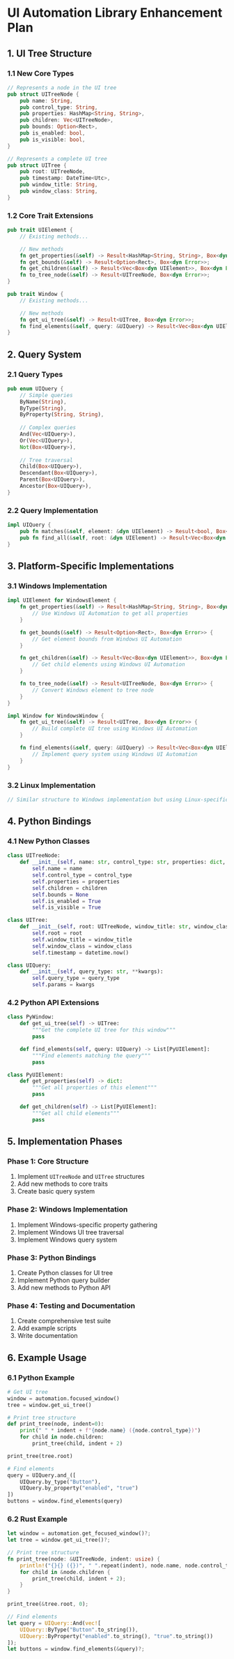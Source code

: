 # UI Automation Library Enhancement Plan

## 1. UI Tree Structure

### 1.1 New Core Types
```rust
// Represents a node in the UI tree
pub struct UITreeNode {
    pub name: String,
    pub control_type: String,
    pub properties: HashMap<String, String>,
    pub children: Vec<UITreeNode>,
    pub bounds: Option<Rect>,
    pub is_enabled: bool,
    pub is_visible: bool,
}

// Represents a complete UI tree
pub struct UITree {
    pub root: UITreeNode,
    pub timestamp: DateTime<Utc>,
    pub window_title: String,
    pub window_class: String,
}
```

### 1.2 Core Trait Extensions
```rust
pub trait UIElement {
    // Existing methods...

    // New methods
    fn get_properties(&self) -> Result<HashMap<String, String>, Box<dyn Error>>;
    fn get_bounds(&self) -> Result<Option<Rect>, Box<dyn Error>>;
    fn get_children(&self) -> Result<Vec<Box<dyn UIElement>>, Box<dyn Error>>;
    fn to_tree_node(&self) -> Result<UITreeNode, Box<dyn Error>>;
}

pub trait Window {
    // Existing methods...

    // New methods
    fn get_ui_tree(&self) -> Result<UITree, Box<dyn Error>>;
    fn find_elements(&self, query: &UIQuery) -> Result<Vec<Box<dyn UIElement>>, Box<dyn Error>>;
}
```

## 2. Query System

### 2.1 Query Types
```rust
pub enum UIQuery {
    // Simple queries
    ByName(String),
    ByType(String),
    ByProperty(String, String),
    
    // Complex queries
    And(Vec<UIQuery>),
    Or(Vec<UIQuery>),
    Not(Box<UIQuery>),
    
    // Tree traversal
    Child(Box<UIQuery>),
    Descendant(Box<UIQuery>),
    Parent(Box<UIQuery>),
    Ancestor(Box<UIQuery>),
}
```

### 2.2 Query Implementation
```rust
impl UIQuery {
    pub fn matches(&self, element: &dyn UIElement) -> Result<bool, Box<dyn Error>>;
    pub fn find_all(&self, root: &dyn UIElement) -> Result<Vec<Box<dyn UIElement>>, Box<dyn Error>>;
}
```

## 3. Platform-Specific Implementations

### 3.1 Windows Implementation
```rust
impl UIElement for WindowsElement {
    fn get_properties(&self) -> Result<HashMap<String, String>, Box<dyn Error>> {
        // Use Windows UI Automation to get all properties
    }

    fn get_bounds(&self) -> Result<Option<Rect>, Box<dyn Error>> {
        // Get element bounds from Windows UI Automation
    }

    fn get_children(&self) -> Result<Vec<Box<dyn UIElement>>, Box<dyn Error>> {
        // Get child elements using Windows UI Automation
    }

    fn to_tree_node(&self) -> Result<UITreeNode, Box<dyn Error>> {
        // Convert Windows element to tree node
    }
}

impl Window for WindowsWindow {
    fn get_ui_tree(&self) -> Result<UITree, Box<dyn Error>> {
        // Build complete UI tree using Windows UI Automation
    }

    fn find_elements(&self, query: &UIQuery) -> Result<Vec<Box<dyn UIElement>>, Box<dyn Error>> {
        // Implement query system using Windows UI Automation
    }
}
```

### 3.2 Linux Implementation
```rust
// Similar structure to Windows implementation but using Linux-specific UI automation
```

## 4. Python Bindings

### 4.1 New Python Classes
```python
class UITreeNode:
    def __init__(self, name: str, control_type: str, properties: dict, children: list):
        self.name = name
        self.control_type = control_type
        self.properties = properties
        self.children = children
        self.bounds = None
        self.is_enabled = True
        self.is_visible = True

class UITree:
    def __init__(self, root: UITreeNode, window_title: str, window_class: str):
        self.root = root
        self.window_title = window_title
        self.window_class = window_class
        self.timestamp = datetime.now()

class UIQuery:
    def __init__(self, query_type: str, **kwargs):
        self.query_type = query_type
        self.params = kwargs
```

### 4.2 Python API Extensions
```python
class PyWindow:
    def get_ui_tree(self) -> UITree:
        """Get the complete UI tree for this window"""
        pass

    def find_elements(self, query: UIQuery) -> List[PyUIElement]:
        """Find elements matching the query"""
        pass

class PyUIElement:
    def get_properties(self) -> dict:
        """Get all properties of this element"""
        pass

    def get_children(self) -> List[PyUIElement]:
        """Get all child elements"""
        pass
```

## 5. Implementation Phases

### Phase 1: Core Structure
1. Implement `UITreeNode` and `UITree` structures
2. Add new methods to core traits
3. Create basic query system

### Phase 2: Windows Implementation
1. Implement Windows-specific property gathering
2. Implement Windows UI tree traversal
3. Implement Windows query system

### Phase 3: Python Bindings
1. Create Python classes for UI tree
2. Implement Python query builder
3. Add new methods to Python API

### Phase 4: Testing and Documentation
1. Create comprehensive test suite
2. Add example scripts
3. Write documentation

## 6. Example Usage

### 6.1 Python Example
```python
# Get UI tree
window = automation.focused_window()
tree = window.get_ui_tree()

# Print tree structure
def print_tree(node, indent=0):
    print(" " * indent + f"{node.name} ({node.control_type})")
    for child in node.children:
        print_tree(child, indent + 2)

print_tree(tree.root)

# Find elements
query = UIQuery.and_([
    UIQuery.by_type("Button"),
    UIQuery.by_property("enabled", "true")
])
buttons = window.find_elements(query)
```

### 6.2 Rust Example
```rust
let window = automation.get_focused_window()?;
let tree = window.get_ui_tree()?;

// Print tree structure
fn print_tree(node: &UITreeNode, indent: usize) {
    println!("{}{} ({})", " ".repeat(indent), node.name, node.control_type);
    for child in &node.children {
        print_tree(child, indent + 2);
    }
}

print_tree(&tree.root, 0);

// Find elements
let query = UIQuery::And(vec![
    UIQuery::ByType("Button".to_string()),
    UIQuery::ByProperty("enabled".to_string(), "true".to_string())
]);
let buttons = window.find_elements(&query)?;
```
